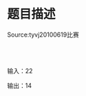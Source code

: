 # 题目描述


<p>
Source:<span>tyvj20100619比赛</span> 
</p>
<p>
<span> 
</span></p><table style="font-family:&#39;WenQuanYi Micro Hei Mono&#39;, &#39;WenQuanYi Micro Hei&#39;, &#39;Microsoft Yahei Mono&#39;, &#39;Microsoft Yahei&#39;, sans-serif;" class="ke-zeroborder" cellpadding="0" cellspacing="0" bgcolor="#FFFFFF" border="0" height="0">
<tbody>
<tr>
<td style="font-family:Tahoma;color:#355F29;" align="left" valign="top" width="10">
 
</td>
<td style="font-family:Tahoma;color:#355F29;" align="left" valign="top" width="502">
对于一个十进制整数，我们可以很容易地将它转化为二进制数，例如：<br/>
5   ——  101<br/>
13  ——  1101<br/>
23  ——  10111<br/>
现在我们关心的是，一个数的二进制表示中，出现多少相邻的1的情况。例如5表示成的101，没有出现相邻的1；13表示成的1101，开头两个1相邻，所以有1个；23表示成的10111，最后三位全是1，所以出现两个。<br/>
现在给出n，请求出1到n之间所有的数的二进制共出现多少相邻的1的情况。
</td>
</tr>
</tbody>
</table>
<table style="font-family:&#39;WenQuanYi Micro Hei Mono&#39;, &#39;WenQuanYi Micro Hei&#39;, &#39;Microsoft Yahei Mono&#39;, &#39;Microsoft Yahei&#39;, sans-serif;" class="ke-zeroborder" cellpadding="0" cellspacing="0" bgcolor="#FFFFFF" border="0" height="0">
<tbody>
<tr>
<td colspan="2" style="font-family:Tahoma;color:#FF9900;font-weight:bold;" align="left" height="20" valign="top">
输入格式 Input Format
</td>
<td rowspan="2" style="font-family:Tahoma;color:#355F29;">
<br/>
</td>
</tr>
<tr>
<td style="font-family:Tahoma;color:#355F29;" align="left" valign="top" width="10">
 
</td>
<td style="font-family:Tahoma;color:#355F29;" align="left" valign="top" width="502">
输入包含一个整数n(1&lt;=n&lt;=1,000,000)。
</td>
</tr>
</tbody>
</table>
<table style="font-family:&#39;WenQuanYi Micro Hei Mono&#39;, &#39;WenQuanYi Micro Hei&#39;, &#39;Microsoft Yahei Mono&#39;, &#39;Microsoft Yahei&#39;, sans-serif;" class="ke-zeroborder" cellpadding="0" cellspacing="0" bgcolor="#FFFFFF" border="0" height="0">
<tbody>
<tr>
<td colspan="2" style="font-family:Tahoma;color:#FF9900;font-weight:bold;" align="left" height="20" valign="top" width="512">
<br/>
输出格式 Output Format
</td>
<td rowspan="2" style="font-family:Tahoma;color:#355F29;">
<br/>
</td>
</tr>
<tr>
<td style="font-family:Tahoma;color:#355F29;" align="left" valign="top" width="10">
 
</td>
<td style="font-family:Tahoma;color:#355F29;" align="left" valign="top" width="502">
输出一个整数，为所求的答案。
</td>
</tr>
</tbody>
</table>
输入：<span>22</span> 
<p></p>
<p>
<span>输出：14<br/>
</span> 
</p>
<span></span>
